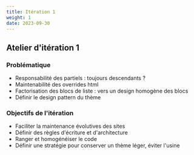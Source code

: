 ```yaml
---
title: Itération 1
weight: 1
date: 2023-09-30
---
```


## Atelier d'itération 1

### Problématique

- Responsabilité des partiels : toujours descendants ?
- Maintenabilité des overrides html
- Factorisation des blocs de liste : vers un design homogène des blocs
- Définir le design pattern du thème


### Objectifs de l'itération 

- Faciliter la maintenance évolutives des sites
- Définir des règles d'écriture et d'architecture
- Ranger et homogénéiser le code
- Définir une stratégie pour conserver un thème léger, éviter l'usine